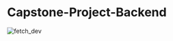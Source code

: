 # Capstone-Project-Backend
![fetch_dev](https://user-images.githubusercontent.com/83563864/130518266-bbc0f680-eb72-4c9d-a9fd-ca5696ef7166.PNG)
